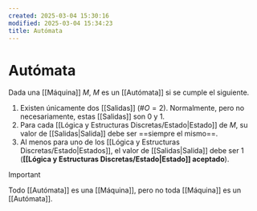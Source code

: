 ```yaml
---
created: 2025-03-04 15:30:16
modified: 2025-03-04 15:34:23
title: Autómata
---
```


# Autómata

Dada una [[Máquina]] $M$, $M$ es un [[Autómata]] si se cumple el siguiente.

1. Existen únicamente dos [[Salidas]] ($\# O = 2$). Normalmente, pero no necesariamente, estas [[Salidas]] son $0$ y $1$.
2. Para cada [[Lógica y Estructuras Discretas/Estado|Estado]] de $M$, su valor de [[Salidas|Salida]] debe ser ==siempre el mismo==.
3. Al menos para uno de los [[Lógica y Estructuras Discretas/Estado|Estados]], el valor de [[Salidas|Salida]] debe ser $1$ (**[[Lógica y Estructuras Discretas/Estado|Estado]] aceptado**).

> [!important]
> Todo [[Autómata]] es una [[Máquina]], pero no toda [[Máquina]] es un [[Autómata]].
